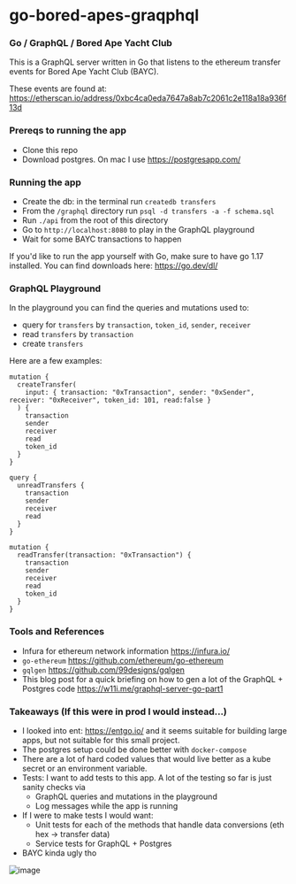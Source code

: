 # go-bored-apes-graqphql

### Go / GraphQL / Bored Ape Yacht Club

This is a GraphQL server written in Go that listens to the ethereum transfer events for Bored Ape Yacht Club (BAYC).

These events are found at:
https://etherscan.io/address/0xbc4ca0eda7647a8ab7c2061c2e118a18a936f13d

### Prereqs to running the app
* Clone this repo
* Download postgres. On mac I use https://postgresapp.com/

### Running the app
* Create the db: in the terminal run `createdb transfers`
* From the `/graphql` directory run `psql -d transfers -a -f schema.sql`
* Run `./api` from the root of this directory
* Go to `http://localhost:8080` to play in the GraphQL playground
* Wait for some BAYC transactions to happen

If you'd like to run the app yourself with Go, make sure to have go 1.17 installed.
You can find downloads here: https://go.dev/dl/

### GraphQL Playground
In the playground you can find the queries and mutations used to:
* query for `transfers` by `transaction`, `token_id`, `sender`, `receiver`
* read `transfers` by `transaction` 
* create `transfers`

Here are a few examples:
```
mutation {
  createTransfer(
    input: { transaction: "0xTransaction", sender: "0xSender", receiver: "0xReceiver", token_id: 101, read:false }
  ) {
    transaction
    sender
    receiver
    read
    token_id
  }
}
```

```
query {
  unreadTransfers {
    transaction
    sender
    receiver
    read
  }
}
```

```
mutation {
  readTransfer(transaction: "0xTransaction") {
    transaction
    sender
    receiver
    read
    token_id
  }
}
```

### Tools and References
* Infura for ethereum network information https://infura.io/
* `go-ethereum` https://github.com/ethereum/go-ethereum
* `gqlgen` https://github.com/99designs/gqlgen
* This blog post for a quick briefing on how to gen a lot of the GraphQL + Postgres code https://w11i.me/graphql-server-go-part1


### Takeaways (If this were in prod I would instead...)
* I looked into ent: https://entgo.io/ and it seems suitable for building large apps, but not suitable for this small project.
* The postgres setup could be done better with `docker-compose`
* There are a lot of hard coded values that would live better as a kube secret or an environment variable.
* Tests: I want to add tests to this app. A lot of the testing so far is just sanity checks via
  * GraphQL queries and mutations in the playground
  * Log messages while the app is running
* If I were to make tests I would want:
  * Unit tests for each of the methods that handle data conversions (eth hex -> transfer data)
  * Service tests for GraphQL + Postgres
* BAYC kinda ugly tho

![image](https://user-images.githubusercontent.com/38268139/155456881-fc5d954e-80b6-4ed1-9e1e-c1d3cd7d17ca.png)
